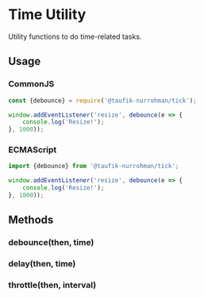 Time Utility
============

Utility functions to do time-related tasks.

Usage
-----

### CommonJS

~~~ js
const {debounce} = require('@taufik-nurrohman/tick');

window.addEventListener('resize', debounce(e => {
    console.log('Resize!');
}, 1000));
~~~

### ECMAScript

~~~ js
import {debounce} from '@taufik-nurrohman/tick';

window.addEventListener('resize', debounce(e => {
    console.log('Resize!');
}, 1000));
~~~

Methods
-------

### debounce(then, time)

### delay(then, time)

### throttle(then, interval)
